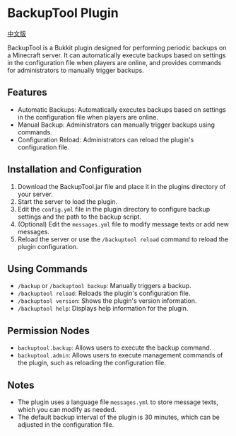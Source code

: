 # BackupTool Plugin

[中文版](README-ZH.md)

BackupTool is a Bukkit plugin designed for performing periodic backups on a Minecraft server. It can automatically execute backups based on settings in the configuration file when players are online, and provides commands for administrators to manually trigger backups.

## Features

- Automatic Backups: Automatically executes backups based on settings in the configuration file when players are online.
- Manual Backup: Administrators can manually trigger backups using commands.
- Configuration Reload: Administrators can reload the plugin's configuration file.

## Installation and Configuration

1. Download the BackupTool.jar file and place it in the plugins directory of your server.
2. Start the server to load the plugin.
3. Edit the `config.yml` file in the plugin directory to configure backup settings and the path to the backup script.
4. (Optional) Edit the `messages.yml` file to modify message texts or add new messages.
5. Reload the server or use the `/backuptool reload` command to reload the plugin configuration.

## Using Commands

- `/backup` or `/backuptool backup`: Manually triggers a backup.
- `/backuptool reload`: Reloads the plugin's configuration file.
- `/backuptool version`: Shows the plugin's version information.
- `/backuptool help`: Displays help information for the plugin.

## Permission Nodes

- `backuptool.backup`: Allows users to execute the backup command.
- `backuptool.admin`: Allows users to execute management commands of the plugin, such as reloading the configuration file.

## Notes

- The plugin uses a language file `messages.yml` to store message texts, which you can modify as needed.
- The default backup interval of the plugin is 30 minutes, which can be adjusted in the configuration file.
